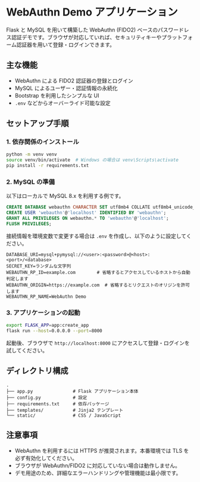 # WebAuthn Demo アプリケーション

Flask と MySQL を用いて構築した WebAuthn (FIDO2) ベースのパスワードレス認証デモです。ブラウザが対応していれば、セキュリティキーやプラットフォーム認証器を用いて登録・ログインできます。

## 主な機能

- WebAuthn による FIDO2 認証器の登録とログイン
- MySQL によるユーザー・認証情報の永続化
- Bootstrap を利用したシンプルな UI
- `.env` などからオーバーライド可能な設定

## セットアップ手順

### 1. 依存関係のインストール

```bash
python -m venv venv
source venv/bin/activate  # Windows の場合は venv\Scripts\activate
pip install -r requirements.txt
```

### 2. MySQL の準備

以下はローカルで MySQL 8.x を利用する例です。

```sql
CREATE DATABASE webauthn CHARACTER SET utf8mb4 COLLATE utf8mb4_unicode_ci;
CREATE USER 'webauthn'@'localhost' IDENTIFIED BY 'webauthn';
GRANT ALL PRIVILEGES ON webauthn.* TO 'webauthn'@'localhost';
FLUSH PRIVILEGES;
```

接続情報を環境変数で変更する場合は `.env` を作成し、以下のように設定してください。

```dotenv
DATABASE_URI=mysql+pymysql://<user>:<password>@<host>:<port>/<database>
SECRET_KEY=ランダムな文字列
WEBAUTHN_RP_ID=example.com        # 省略するとアクセスしているホストから自動判定します
WEBAUTHN_ORIGIN=https://example.com  # 省略するとリクエストのオリジンを許可します
WEBAUTHN_RP_NAME=WebAuthn Demo
```

### 3. アプリケーションの起動

```bash
export FLASK_APP=app:create_app
flask run --host=0.0.0.0 --port=8000
```

起動後、ブラウザで `http://localhost:8000` にアクセスして登録・ログインを試してください。

## ディレクトリ構成

```
.
├── app.py               # Flask アプリケーション本体
├── config.py            # 設定
├── requirements.txt     # 依存パッケージ
├── templates/           # Jinja2 テンプレート
└── static/              # CSS / JavaScript
```

## 注意事項

- WebAuthn を利用するには HTTPS が推奨されます。本番環境では TLS を必ず有効化してください。
- ブラウザが WebAuthn/FIDO2 に対応していない場合は動作しません。
- デモ用途のため、詳細なエラーハンドリングや管理機能は最小限です。
